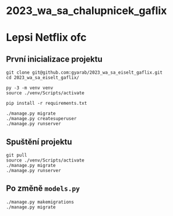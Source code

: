 # 2023_wa_sa_chalupnicek_gaflix
# Lepsi Netflix ofc

## První inicializace projektu

```
git clone git@github.com:gyarab/2023_wa_sa_eiselt_gaflix.git
cd 2023_wa_sa_eiselt_gaflix/

py -3 -m venv venv
source ./venv/Scripts/activate

pip install -r requirements.txt
```

```
./manage.py migrate
./manage.py createsuperuser
./manage.py runserver
```

## Spuštění projektu

```
git pull
source ./venv/Scripts/activate
./manage.py migrate
./manage.py runserver
```

## Po změně `models.py`

```
./manage.py makemigrations
./manage.py migrate
```
